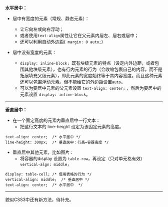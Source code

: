 **水平居中：**  

- 居中有宽度的元素（常规、静态元素）：  
	-   让它向左或向右浮动； 
	-   或者使用`text-align`属性让它在父元素内居左、居右或居中；
	- 还可以利用自动外边距(` margin: 0 auto;`）  

- 居中没有宽度的元素：  
	-  `display: inline-block; `既有块级元素的特点（设定内外边距，或者包围其他块级元素），也有行内元素的行为（会收缩包裹自己的内容，而不是拓展填充父级元素），即此元素的宽度始终等于其内容宽度。而且这种元素还可以包围浮动元素。但不能给它的外边距设置`auto`。
	- 可以为要居中元素的父元素设置 `text-align: center;` ，然后为要居中的元素设置 `display: inline-block`。

---
**垂直居中：**  

- 在一个固定高度的元素内垂直居中一行文本：  
	- 把这行文本的 line-height 设定为该固定元素的高度。  
 
 ```
 text-align: center;  /* 水平居中 */
 line-height: 300px;  /* 垂直居中：行高=容器高度 */
```

- 垂直居中其他元素，比如图片：
	- 将容器的display 设置为 `table-row`，再设定（只对单元格有效） `vertical-algn: middle;`

```
display: table-cell; /* 借用表格的行为 */
vertical-align: middle;  /* 垂直居中 */
text-align: center;  /* 水平居中  */
```

---

貌似CSS3中还有新方法，待补充。